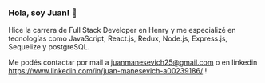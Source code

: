 ### Hola, soy Juan! 👋

Hice la carrera de Full Stack Developer en Henry y me especializé en tecnologías como JavaScript, React.js, Redux, Node.js, Express.js, Sequelize y postgreSQL.

Me podés contactar por mail a juanmanesevich25@gmail.com o en linkedin https://www.linkedin.com/in/juan-manesevich-a00239186/ !

<!--
**juanmane/juanmane** is a ✨ _special_ ✨ repository because its `README.md` (this file) appears on your GitHub profile.

Here are some ideas to get you started:

- 🔭 I’m currently working on ...
- 🌱 I’m currently learning ...
- 👯 I’m looking to collaborate on ...
- 🤔 I’m looking for help with ...
- 💬 Ask me about ...
- 📫 How to reach me: ...
- 😄 Pronouns: ...
- ⚡ Fun fact: ...
-->
